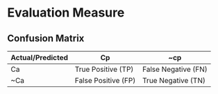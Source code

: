 # Evaluation Measure
## Confusion Matrix
Actual/Predicted|Cp|~cp
-|-|-
Ca | True Positive (TP) | False Negative (FN)
~Ca | False Positive (FP) | True Negative (TN)
